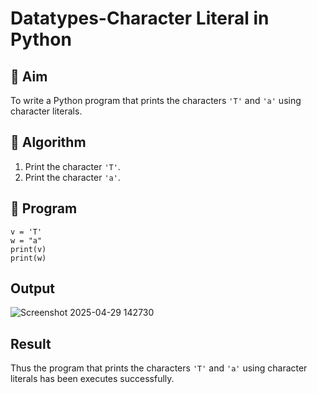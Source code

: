 # Datatypes-Character Literal in Python

## 🎯 Aim
To write a Python program that prints the characters `'T'` and `'a'` using character literals.

## 🧠 Algorithm
1. Print the character `'T'`.
2. Print the character `'a'`.

## 🧾 Program
```
v = 'T'
w = "a"
print(v)
print(w)

```

## Output
![Screenshot 2025-04-29 142730](https://github.com/user-attachments/assets/491ed085-5e2f-482f-8344-d47b90d23f60)


## Result
Thus the program that prints the characters `'T'` and `'a'` using character literals has been executes successfully.

